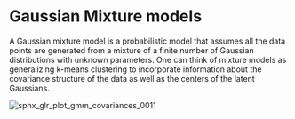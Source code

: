 # Gaussian Mixture models 

A Gaussian mixture model is a probabilistic model that assumes all the data points are
generated from a mixture of a finite number of Gaussian distributions with unknown parameters. 
One can think of mixture models as generalizing k-means clustering to incorporate information 
about the covariance structure of the data as well as the centers of the latent Gaussians.

![sphx_glr_plot_gmm_covariances_0011](https://scikit-learn.org/stable/_images/sphx_glr_plot_gmm_covariances_0011.png)
